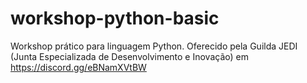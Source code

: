 # workshop-python-basic
Workshop prático para linguagem Python. Oferecido pela Guilda JEDI (Junta Especializada de Desenvolvimento e Inovação) em https://discord.gg/eBNamXVtBW
